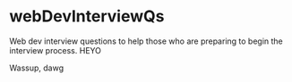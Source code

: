 # webDevInterviewQs

Web dev interview questions to help those who are preparing to begin the interview process.
HEYO


Wassup, dawg